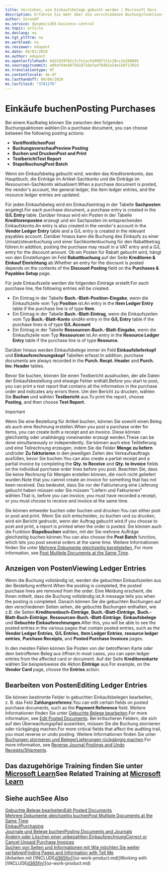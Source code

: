 ```yaml
---
title: Verstehen, wie Einkaufsbelege gebucht werden | Microsoft Docs
description: Erfahren Sie mehr über die verschiedenen Buchungsfunktionen zum Buchen von Einkaufsbelegen und wie Sie gebuchte Belege aktualisieren können.
author: SorenGP
ms.service: dynamics365-business-central
ms.topic: article
ms.devlang: na
ms.tgt_pltfrm: na
ms.workload: na
ms.reviewer: edupont
ms.date: 04/01/2020
ms.author: edupont
ms.openlocfilehash: bd22d29f82c1cfe1ac5e998f131c20cc2e288085
ms.sourcegitcommit: a80afd4e5075018716efad76d82a54e158f1392d
ms.translationtype: HT
ms.contentlocale: de-AT
ms.lasthandoff: 09/09/2020
ms.locfileid: "3781276"
---
```

# <a name="posting-purchases"></a><span data-ttu-id="6f81e-103">Einkäufe buchen</span><span class="sxs-lookup"><span data-stu-id="6f81e-103">Posting Purchases</span></span>
<span data-ttu-id="6f81e-104">Bei einem Kaufbeleg können Sie zwischen den folgenden Buchungsaktionen wählen:</span><span class="sxs-lookup"><span data-stu-id="6f81e-104">On a purchase document, you can choose between the following posting actions:</span></span>

* <span data-ttu-id="6f81e-105">**Veröffentlichen**</span><span class="sxs-lookup"><span data-stu-id="6f81e-105">**Post**</span></span>
* <span data-ttu-id="6f81e-106">**Buchungsvorschau**</span><span class="sxs-lookup"><span data-stu-id="6f81e-106">**Preview Posting**</span></span>
* <span data-ttu-id="6f81e-107">**Buchen und Drucken**</span><span class="sxs-lookup"><span data-stu-id="6f81e-107">**Post and Print**</span></span>
* <span data-ttu-id="6f81e-108">**Testbericht**</span><span class="sxs-lookup"><span data-stu-id="6f81e-108">**Test Report**</span></span>
* <span data-ttu-id="6f81e-109">**Stapelbuchung**</span><span class="sxs-lookup"><span data-stu-id="6f81e-109">**Post Batch**</span></span>

<span data-ttu-id="6f81e-110">Wenn ein Einkaufsbeleg gebucht wird, werden das Kreditorenkonto, das Hauptbuch, die Einträge im Artikel-Sachkonto und die Einträge im Ressourcen-Sachkonto aktualisiert.</span><span class="sxs-lookup"><span data-stu-id="6f81e-110">When a purchase document is posted, the vendor's account, the general ledger, the item ledger entries, and the resource ledger entries  are updated.</span></span>

<span data-ttu-id="6f81e-111">Für jeden Einkaufsbeleg wird ein Einkaufseintrag in der Tabelle **Sachposten** angelegt.</span><span class="sxs-lookup"><span data-stu-id="6f81e-111">For each purchase document, a purchase entry is created in the **G/L Entry** table.</span></span> <span data-ttu-id="6f81e-112">Darüber hinaus wird ein Posten in der Tabelle **Kreditorenposten** erzeugt und ein Sachposten im entsprechenden Einkaufskonto.</span><span class="sxs-lookup"><span data-stu-id="6f81e-112">An entry is also created in the vendor's account in the **Vendor Ledger Entry** table and a G/L entry is created in the relevant payables account.</span></span> <span data-ttu-id="6f81e-113">Darüber hinaus kann die Buchung des Einkaufs zu einer Umsatzsteuerbuchung und einer Sachkontenbuchung für den Rabattbetrag führen.</span><span class="sxs-lookup"><span data-stu-id="6f81e-113">In addition, posting the purchase may result in a VAT entry and a G/L entry for the discount amount.</span></span> <span data-ttu-id="6f81e-114">Ob ein Posten für Rabatt gebucht wird, hängt von den Einstellungen im Feld **Rabattbuchung** auf der Seite **Kreditoren & Einkauf Einrichtung** ab.</span><span class="sxs-lookup"><span data-stu-id="6f81e-114">Whether an entry for the discount is posted depends on the contents of the **Discount Posting** field on the **Purchases & Payables Setup** page.</span></span>

<span data-ttu-id="6f81e-115">Für jede Einkaufszeile werden die folgenden Einträge erstellt:</span><span class="sxs-lookup"><span data-stu-id="6f81e-115">For each purchase line, the following entries will be created:</span></span>
- <span data-ttu-id="6f81e-116">Ein Eintrag in der Tabelle **Buch.-Blatt-Position-Eingabe**, wenn die Einkaufszeile vom Typ **Position** ist.</span><span class="sxs-lookup"><span data-stu-id="6f81e-116">An entry in the **Item Ledger Entry** table if the purchase line is of type **Item**.</span></span>
- <span data-ttu-id="6f81e-117">Ein Eintrag in der Tabelle **Buch.-Blatt-Eintrag**, wenn die Einkaufszeilen vom Typ **Buch.-Blatt-Konto** sind</span><span class="sxs-lookup"><span data-stu-id="6f81e-117">An entry in the **G/L Entry** table if the purchase lines is of type **G/L Account**</span></span>
- <span data-ttu-id="6f81e-118">Ein Eintrag in der Tabelle **Ressourcen-Buch.-Blatt-Eingabe**, wenn die Einkaufszeile vom Typ **Ressourcen** ist.</span><span class="sxs-lookup"><span data-stu-id="6f81e-118">An entry in the **Resource Ledger Entry** table if the purchase line is of type **Resource**.</span></span>

<span data-ttu-id="6f81e-119">Darüber hinaus werden Einkaufsbelege immer im Feld **Einkaufslieferkopf** und **Einkaufsrechnungskopf** Tabellen erfasst.</span><span class="sxs-lookup"><span data-stu-id="6f81e-119">In addition, purchase documents are always recorded in the **Purch. Recpt. Header** and **Purch. Inv. Header** tables.</span></span>

<span data-ttu-id="6f81e-120">Bevor Sie buchen, können Sie einen Testbericht ausdrucken, der alle Daten der Einkaufsbestellung und etwaige Fehler enthält.</span><span class="sxs-lookup"><span data-stu-id="6f81e-120">Before you start to post, you can print a test report that contains all the information in the purchase order and indicates any errors there.</span></span> <span data-ttu-id="6f81e-121">Um den Bericht zu drucken, wählen Sie **Buchen** und wählen **Testbericht** aus.</span><span class="sxs-lookup"><span data-stu-id="6f81e-121">To print the report, choose **Posting**, and then choose **Test Report**.</span></span>

> [!IMPORTANT]  
>   <span data-ttu-id="6f81e-122">Wenn Sie eine Bestellung für Artikel buchen, können Sie sowohl einen Beleg als auch eine Rechnung erstellen.</span><span class="sxs-lookup"><span data-stu-id="6f81e-122">When you post a purchase order for items, you can create both a receipt and an invoice.</span></span> <span data-ttu-id="6f81e-123">Diese können gleichzeitig oder unabhängig voneinander erzeugt werden.</span><span class="sxs-lookup"><span data-stu-id="6f81e-123">These can be done simultaneously or independently.</span></span> <span data-ttu-id="6f81e-124">Sie können auch eine Teillieferung und eine Teilrechnung erzeugen, indem Sie die Felder **Menge zu liefern** und/oder **Zu fakturieren** in den jeweiligen Zeilen des Verkaufsauftrags ausfüllen, bevor Sie buchen.</span><span class="sxs-lookup"><span data-stu-id="6f81e-124">You can also create a partial receipt and a partial invoice by completing the **Qty. to Receive** and **Qty. to Invoice** fields on the individual purchase order lines before you post.</span></span> <span data-ttu-id="6f81e-125">Beachten Sie, dass Sie keine Rechnung für Mengen erstellen können, die noch nicht geliefert wurden.</span><span class="sxs-lookup"><span data-stu-id="6f81e-125">Note that you cannot create an invoice for something that has not been received.</span></span> <span data-ttu-id="6f81e-126">Das bedeutet, dass Sie vor der Fakturierung eine Lieferung gebucht haben müssen oder Sie müssen "Liefern und Fakturieren" wählen.</span><span class="sxs-lookup"><span data-stu-id="6f81e-126">That is, before you can invoice, you must have recorded a receipt, or you must choose to receive and invoice at the same time.</span></span>

<span data-ttu-id="6f81e-127">Sie können entweder buchen oder buchen und drucken.</span><span class="sxs-lookup"><span data-stu-id="6f81e-127">You can either post or post and print.</span></span> <span data-ttu-id="6f81e-128">Wenn Sie sich entscheiden, zu buchen und zu drucken, wird ein Bericht gedruckt, wenn der Auftrag gebucht wird.</span><span class="sxs-lookup"><span data-stu-id="6f81e-128">If you choose to post and print, a report is printed when the order is posted.</span></span> <span data-ttu-id="6f81e-129">Sie können auch die Funktion **Stapelbuchen** wählen, mit der Sie mehrere Aufträge gleichzeitig buchen können.</span><span class="sxs-lookup"><span data-stu-id="6f81e-129">You can also choose the **Post Batch** function, which lets you post several orders at the same time.</span></span> <span data-ttu-id="6f81e-130">Weitere Informationen finden Sie unter [Mehrere Dokumente gleichzeitig bereitstellen ](ui-batch-posting.md).</span><span class="sxs-lookup"><span data-stu-id="6f81e-130">For more information, see [Post Multiple Documents at the Same Time](ui-batch-posting.md).</span></span>

## <a name="viewing-ledger-entries"></a><span data-ttu-id="6f81e-131">Anzeigen von Posten</span><span class="sxs-lookup"><span data-stu-id="6f81e-131">Viewing Ledger Entries</span></span>
<span data-ttu-id="6f81e-132">Wenn die Buchung vollständig ist, werden die gebuchten Einkaufszeilen aus der Bestellung entfernt.</span><span class="sxs-lookup"><span data-stu-id="6f81e-132">When the posting is completed, the posted purchase lines are removed from the order.</span></span> <span data-ttu-id="6f81e-133">Eine Meldung erscheint, die Ihnen mitteilt, dass die Buchung vollständig ist.</span><span class="sxs-lookup"><span data-stu-id="6f81e-133">A message tells you when the posting is completed.</span></span> <span data-ttu-id="6f81e-134">Danach können Sie die gebuchten Buchungen auf den verschiedenen Seiten sehen, die gebuchte Buchungen enthalten, wie z.B. die Seiten **Kreditorenbuch-Einträge**, **Buch.-Blatt-Einträge**, **Buch.-Blatt-Buch-Einträge**, **Ressourcen-Buch.-Blatt-Einträge**, **Einkaufsbelege** und **Gebuchte Einkaufsrechnungen**.</span><span class="sxs-lookup"><span data-stu-id="6f81e-134">After this, you will be able to see the posted entries in the various pages that contain posted entries, such as the **Vendor Ledger Entries**, **G/L Entries**, **Item Ledger Entries**, **resource ledger entries**, **Purchase Receipts**, and **Posted Purchase Invoices** pages.</span></span>

<span data-ttu-id="6f81e-135">In den meisten Fällen können Sie Posten von der betroffenen Karte oder dem betroffenen Beleg aus öffnen.</span><span class="sxs-lookup"><span data-stu-id="6f81e-135">In most cases, you can open ledger entries from the affected card or document.</span></span> <span data-ttu-id="6f81e-136">Auf der Seite **Kreditorenkarte** wählen Sie beispielsweise die Aktion **Einträge** aus.</span><span class="sxs-lookup"><span data-stu-id="6f81e-136">For example, on the **Vendor Card** page, choose the **Entries** action.</span></span>

## <a name="editing-ledger-entries"></a><span data-ttu-id="6f81e-137">Bearbeiten von Posten</span><span class="sxs-lookup"><span data-stu-id="6f81e-137">Editing Ledger Entries</span></span>
<span data-ttu-id="6f81e-138">Sie können bestimmte Felder in gebuchten Einkaufsbelegen bearbeiten, z. B. das Feld **Zahlungsreferenz**.</span><span class="sxs-lookup"><span data-stu-id="6f81e-138">You can edit certain fields on posted purchase documents, such as the **Payment Reference** field.</span></span> <span data-ttu-id="6f81e-139">Weitere Informationen finden Sie unter [Gebuchte Belege bearbeiten](across-edit-posted-document.md).</span><span class="sxs-lookup"><span data-stu-id="6f81e-139">For more information, see [Edit Posted Documents](across-edit-posted-document.md).</span></span> <span data-ttu-id="6f81e-140">Bei kritischeren Feldern, die sich auf den Überwachungspfad auswirken, müssen Sie die Buchung stornieren oder rückgängig machen.</span><span class="sxs-lookup"><span data-stu-id="6f81e-140">For more critical fields that affect the auditing trail, you must reverse or undo posting.</span></span> <span data-ttu-id="6f81e-141">Weitere Informationen finden Sie unter [Buchungen stornieren und Belege/Lieferungen rückgängig machen](finance-how-reverse-journal-posting.md).</span><span class="sxs-lookup"><span data-stu-id="6f81e-141">For more information, see [Reverse Journal Postings and Undo Receipts/Shipments](finance-how-reverse-journal-posting.md).</span></span>

## <a name="see-related-training-at-microsoft-learn"></a><span data-ttu-id="6f81e-142">Das dazugehörige Training finden Sie unter [Microsoft Learn](/learn/modules/receive-invoice-dynamics-d365-business-central/index)</span><span class="sxs-lookup"><span data-stu-id="6f81e-142">See Related Training at [Microsoft Learn](/learn/modules/receive-invoice-dynamics-d365-business-central/index)</span></span>

## <a name="see-also"></a><span data-ttu-id="6f81e-143">Siehe auch</span><span class="sxs-lookup"><span data-stu-id="6f81e-143">See Also</span></span>
[<span data-ttu-id="6f81e-144">Gebuchte Belege bearbeiten</span><span class="sxs-lookup"><span data-stu-id="6f81e-144">Edit Posted Documents</span></span>](across-edit-posted-document.md)  
[<span data-ttu-id="6f81e-145">Mehrere Dokumente gleichzeitig buchen</span><span class="sxs-lookup"><span data-stu-id="6f81e-145">Post Multiple Documents at the Same Time</span></span>](ui-batch-posting.md)  
[<span data-ttu-id="6f81e-146">Einkauf</span><span class="sxs-lookup"><span data-stu-id="6f81e-146">Purchasing</span></span>](purchasing-manage-purchasing.md)  
[<span data-ttu-id="6f81e-147">Journale und Belege buchen</span><span class="sxs-lookup"><span data-stu-id="6f81e-147">Posting Documents and Journals</span></span>](ui-post-documents-journals.md)  
[<span data-ttu-id="6f81e-148">Ändern oder Löschen einer unbezahlten Einkaufsrechnung</span><span class="sxs-lookup"><span data-stu-id="6f81e-148">Correct or Cancel Unpaid Purchase Invoices</span></span>](purchasing-how-correct-cancel-unpaid-purchase-invoices.md)  
[<span data-ttu-id="6f81e-149">Suchen von Seiten und Informationen mit Wie möchten Sie weiter verfahren</span><span class="sxs-lookup"><span data-stu-id="6f81e-149">Finding Pages and Information with Tell Me</span></span>](ui-search.md)  
<span data-ttu-id="6f81e-150">[Arbeiten mit [!INCLUDE[d365fin](includes/d365fin_md.md)]](ui-work-product.md)</span><span class="sxs-lookup"><span data-stu-id="6f81e-150">[Working with [!INCLUDE[d365fin](includes/d365fin_md.md)]](ui-work-product.md)</span></span>
